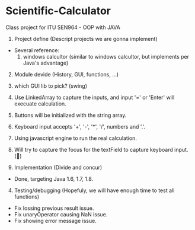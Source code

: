 # Scientific-Calculator
Class project for ITU SEN964 - OOP with JAVA

1. Project define (Descript projects we are gonna implement)
  * Several reference:
    1. windows calcultor (similar to windows calcultor, but implements per Java's advantage)

2. Module devide (History, GUI, functions, ...)
  1. which GUI lib to pick? (swing)
  3. Use LinkedArray to capture the inputs, and input '=' or 'Enter' will execuate calculation.
  4. Buttons will be initialized with the string array.
  5. Keyboard input accepts '+', '-', '*', '/', numbers and '.'.
  6. Using javascript engine to run the real calculation.
  7. Will try to capture the focus for the textField to capture keyboard input. (:red_circle:)

3. Implementation (Divide and concur)
  * Done, targeting Java 1.6, 1.7, 1.8.

4. Testing/debugging (Hopefuly, we will have enough time to test all functions)
  * Fix lossing previous result issue.
  * Fix unaryOperator causing NaN issue.
  * Fix showing error message issue.
